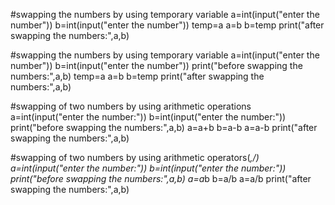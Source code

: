 #swapping the numbers by using temporary variable
a=int(input("enter the number"))
b=int(input("enter the number"))
temp=a
a=b
b=temp
print("after swapping the numbers:",a,b)

#swapping the numbers by using temporary variable
a=int(input("enter the number"))
b=int(input("enter the number"))
print("before swapping the numbers:",a,b)
temp=a
a=b
b=temp
print("after swapping the numbers:",a,b)

#swapping of two numbers by using arithmetic operations
a=int(input("enter the number:"))
b=int(input("enter the number:"))
print("before swapping the numbers:",a,b)
a=a+b
b=a-b
a=a-b
print("after swapping the numbers:",a,b)

#swapping of two numbers by using arithmetic operators(*,/)
a=int(input("enter the number:"))
b=int(input("enter the number:"))
print("before swapping the numbers:",a,b)
a=a*b
b=a/b
a=a/b
print("after swapping the numbers:",a,b)
